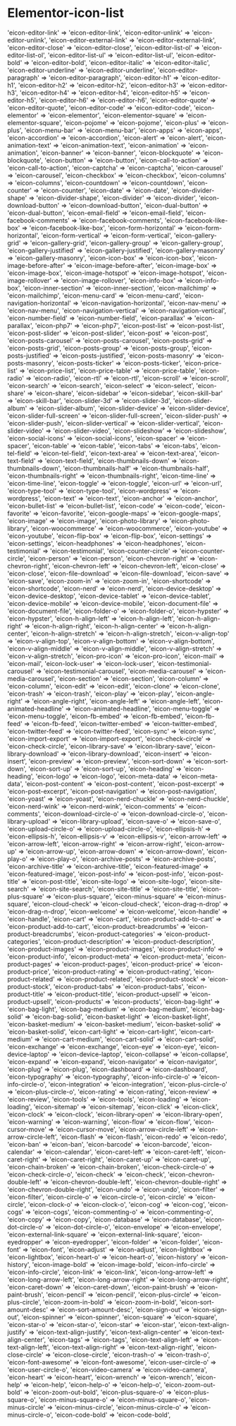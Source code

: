 # Elementor-icon-list

'eicon-editor-link' => 'eicon-editor-link',
'eicon-editor-unlink' => 'eicon-editor-unlink',
'eicon-editor-external-link' => 'eicon-editor-external-link',
'eicon-editor-close' => 'eicon-editor-close',
'eicon-editor-list-ol' => 'eicon-editor-list-ol',
'eicon-editor-list-ul' => 'eicon-editor-list-ul',
'eicon-editor-bold' => 'eicon-editor-bold',
'eicon-editor-italic' => 'eicon-editor-italic',
'eicon-editor-underline' => 'eicon-editor-underline',
'eicon-editor-paragraph' => 'eicon-editor-paragraph',
'eicon-editor-h1' => 'eicon-editor-h1',
'eicon-editor-h2' => 'eicon-editor-h2',
'eicon-editor-h3' => 'eicon-editor-h3',
'eicon-editor-h4' => 'eicon-editor-h4',
'eicon-editor-h5' => 'eicon-editor-h5',
'eicon-editor-h6' => 'eicon-editor-h6',
'eicon-editor-quote' => 'eicon-editor-quote',
'eicon-editor-code' => 'eicon-editor-code',
'eicon-elementor' => 'eicon-elementor',
'eicon-elementor-square' => 'eicon-elementor-square',
'eicon-pojome' => 'eicon-pojome',
'eicon-plus' => 'eicon-plus',
'eicon-menu-bar' => 'eicon-menu-bar',
'eicon-apps' => 'eicon-apps',
'eicon-accordion' => 'eicon-accordion',
'eicon-alert' => 'eicon-alert',
'eicon-animation-text' => 'eicon-animation-text',
'eicon-animation' => 'eicon-animation',
'eicon-banner' => 'eicon-banner',
'eicon-blockquote' => 'eicon-blockquote',
'eicon-button' => 'eicon-button',
'eicon-call-to-action' => 'eicon-call-to-action',
'eicon-captcha' => 'eicon-captcha',
'eicon-carousel' => 'eicon-carousel',
'eicon-checkbox' => 'eicon-checkbox',
'eicon-columns' => 'eicon-columns',
'eicon-countdown' => 'eicon-countdown',
'eicon-counter' => 'eicon-counter',
'eicon-date' => 'eicon-date',
'eicon-divider-shape' => 'eicon-divider-shape',
'eicon-divider' => 'eicon-divider',
'eicon-download-button' => 'eicon-download-button',
'eicon-dual-button' => 'eicon-dual-button',
'eicon-email-field' => 'eicon-email-field',
'eicon-facebook-comments' => 'eicon-facebook-comments',
'eicon-facebook-like-box' => 'eicon-facebook-like-box',
'eicon-form-horizontal' => 'eicon-form-horizontal',
'eicon-form-vertical' => 'eicon-form-vertical',
'eicon-gallery-grid' => 'eicon-gallery-grid',
'eicon-gallery-group' => 'eicon-gallery-group',
'eicon-gallery-justified' => 'eicon-gallery-justified',
'eicon-gallery-masonry' => 'eicon-gallery-masonry',
'eicon-icon-box' => 'eicon-icon-box',
'eicon-image-before-after' => 'eicon-image-before-after',
'eicon-image-box' => 'eicon-image-box',
'eicon-image-hotspot' => 'eicon-image-hotspot',
'eicon-image-rollover' => 'eicon-image-rollover',
'eicon-info-box' => 'eicon-info-box',
'eicon-inner-section' => 'eicon-inner-section',
'eicon-mailchimp' => 'eicon-mailchimp',
'eicon-menu-card' => 'eicon-menu-card',
'eicon-navigation-horizontal' => 'eicon-navigation-horizontal',
'eicon-nav-menu' => 'eicon-nav-menu',
'eicon-navigation-vertical' => 'eicon-navigation-vertical',
'eicon-number-field' => 'eicon-number-field',
'eicon-parallax' => 'eicon-parallax',
'eicon-php7' => 'eicon-php7',
'eicon-post-list' => 'eicon-post-list',
'eicon-post-slider' => 'eicon-post-slider',
'eicon-post' => 'eicon-post',
'eicon-posts-carousel' => 'eicon-posts-carousel',
'eicon-posts-grid' => 'eicon-posts-grid',
'eicon-posts-group' => 'eicon-posts-group',
'eicon-posts-justified' => 'eicon-posts-justified',
'eicon-posts-masonry' => 'eicon-posts-masonry',
'eicon-posts-ticker' => 'eicon-posts-ticker',
'eicon-price-list' => 'eicon-price-list',
'eicon-price-table' => 'eicon-price-table',
'eicon-radio' => 'eicon-radio',
'eicon-rtl' => 'eicon-rtl',
'eicon-scroll' => 'eicon-scroll',
'eicon-search' => 'eicon-search',
'eicon-select' => 'eicon-select',
'eicon-share' => 'eicon-share',
'eicon-sidebar' => 'eicon-sidebar',
'eicon-skill-bar' => 'eicon-skill-bar',
'eicon-slider-3d' => 'eicon-slider-3d',
'eicon-slider-album' => 'eicon-slider-album',
'eicon-slider-device' => 'eicon-slider-device',
'eicon-slider-full-screen' => 'eicon-slider-full-screen',
'eicon-slider-push' => 'eicon-slider-push',
'eicon-slider-vertical' => 'eicon-slider-vertical',
'eicon-slider-video' => 'eicon-slider-video',
'eicon-slideshow' => 'eicon-slideshow',
'eicon-social-icons' => 'eicon-social-icons',
'eicon-spacer' => 'eicon-spacer',
'eicon-table' => 'eicon-table',
'eicon-tabs' => 'eicon-tabs',
'eicon-tel-field' => 'eicon-tel-field',
'eicon-text-area' => 'eicon-text-area',
'eicon-text-field' => 'eicon-text-field',
'eicon-thumbnails-down' => 'eicon-thumbnails-down',
'eicon-thumbnails-half' => 'eicon-thumbnails-half',
'eicon-thumbnails-right' => 'eicon-thumbnails-right',
'eicon-time-line' => 'eicon-time-line',
'eicon-toggle' => 'eicon-toggle',
'eicon-url' => 'eicon-url',
'eicon-type-tool' => 'eicon-type-tool',
'eicon-wordpress' => 'eicon-wordpress',
'eicon-text' => 'eicon-text',
'eicon-anchor' => 'eicon-anchor',
'eicon-bullet-list' => 'eicon-bullet-list',
'eicon-code' => 'eicon-code',
'eicon-favorite' => 'eicon-favorite',
'eicon-google-maps' => 'eicon-google-maps',
'eicon-image' => 'eicon-image',
'eicon-photo-library' => 'eicon-photo-library',
'eicon-woocommerce' => 'eicon-woocommerce',
'eicon-youtube' => 'eicon-youtube',
'eicon-flip-box' => 'eicon-flip-box',
'eicon-settings' => 'eicon-settings',
'eicon-headphones' => 'eicon-headphones',
'eicon-testimonial' => 'eicon-testimonial',
'eicon-counter-circle' => 'eicon-counter-circle',
'eicon-person' => 'eicon-person',
'eicon-chevron-right' => 'eicon-chevron-right',
'eicon-chevron-left' => 'eicon-chevron-left',
'eicon-close' => 'eicon-close',
'eicon-file-download' => 'eicon-file-download',
'eicon-save' => 'eicon-save',
'eicon-zoom-in' => 'eicon-zoom-in',
'eicon-shortcode' => 'eicon-shortcode',
'eicon-nerd' => 'eicon-nerd',
'eicon-device-desktop' => 'eicon-device-desktop',
'eicon-device-tablet' => 'eicon-device-tablet',
'eicon-device-mobile' => 'eicon-device-mobile',
'eicon-document-file' => 'eicon-document-file',
'eicon-folder-o' => 'eicon-folder-o',
'eicon-hypster' => 'eicon-hypster',
'eicon-h-align-left' => 'eicon-h-align-left',
'eicon-h-align-right' => 'eicon-h-align-right',
'eicon-h-align-center' => 'eicon-h-align-center',
'eicon-h-align-stretch' => 'eicon-h-align-stretch',
'eicon-v-align-top' => 'eicon-v-align-top',
'eicon-v-align-bottom' => 'eicon-v-align-bottom',
'eicon-v-align-middle' => 'eicon-v-align-middle',
'eicon-v-align-stretch' => 'eicon-v-align-stretch',
'eicon-pro-icon' => 'eicon-pro-icon',
'eicon-mail' => 'eicon-mail',
'eicon-lock-user' => 'eicon-lock-user',
'eicon-testimonial-carousel' => 'eicon-testimonial-carousel',
'eicon-media-carousel' => 'eicon-media-carousel',
'eicon-section' => 'eicon-section',
'eicon-column' => 'eicon-column',
'eicon-edit' => 'eicon-edit',
'eicon-clone' => 'eicon-clone',
'eicon-trash' => 'eicon-trash',
'eicon-play' => 'eicon-play',
'eicon-angle-right' => 'eicon-angle-right',
'eicon-angle-left' => 'eicon-angle-left',
'eicon-animated-headline' => 'eicon-animated-headline',
'eicon-menu-toggle' => 'eicon-menu-toggle',
'eicon-fb-embed' => 'eicon-fb-embed',
'eicon-fb-feed' => 'eicon-fb-feed',
'eicon-twitter-embed' => 'eicon-twitter-embed',
'eicon-twitter-feed' => 'eicon-twitter-feed',
'eicon-sync' => 'eicon-sync',
'eicon-import-export' => 'eicon-import-export',
'eicon-check-circle' => 'eicon-check-circle',
'eicon-library-save' => 'eicon-library-save',
'eicon-library-download' => 'eicon-library-download',
'eicon-insert' => 'eicon-insert',
'eicon-preview' => 'eicon-preview',
'eicon-sort-down' => 'eicon-sort-down',
'eicon-sort-up' => 'eicon-sort-up',
'eicon-heading' => 'eicon-heading',
'eicon-logo' => 'eicon-logo',
'eicon-meta-data' => 'eicon-meta-data',
'eicon-post-content' => 'eicon-post-content',
'eicon-post-excerpt' => 'eicon-post-excerpt',
'eicon-post-navigation' => 'eicon-post-navigation',
'eicon-yoast' => 'eicon-yoast',
'eicon-nerd-chuckle' => 'eicon-nerd-chuckle',
'eicon-nerd-wink' => 'eicon-nerd-wink',
'eicon-comments' => 'eicon-comments',
'eicon-download-circle-o' => 'eicon-download-circle-o',
'eicon-library-upload' => 'eicon-library-upload',
'eicon-save-o' => 'eicon-save-o',
'eicon-upload-circle-o' => 'eicon-upload-circle-o',
'eicon-ellipsis-h' => 'eicon-ellipsis-h',
'eicon-ellipsis-v' => 'eicon-ellipsis-v',
'eicon-arrow-left' => 'eicon-arrow-left',
'eicon-arrow-right' => 'eicon-arrow-right',
'eicon-arrow-up' => 'eicon-arrow-up',
'eicon-arrow-down' => 'eicon-arrow-down',
'eicon-play-o' => 'eicon-play-o',
'eicon-archive-posts' => 'eicon-archive-posts',
'eicon-archive-title' => 'eicon-archive-title',
'eicon-featured-image' => 'eicon-featured-image',
'eicon-post-info' => 'eicon-post-info',
'eicon-post-title' => 'eicon-post-title',
'eicon-site-logo' => 'eicon-site-logo',
'eicon-site-search' => 'eicon-site-search',
'eicon-site-title' => 'eicon-site-title',
'eicon-plus-square' => 'eicon-plus-square',
'eicon-minus-square' => 'eicon-minus-square',
'eicon-cloud-check' => 'eicon-cloud-check',
'eicon-drag-n-drop' => 'eicon-drag-n-drop',
'eicon-welcome' => 'eicon-welcome',
'eicon-handle' => 'eicon-handle',
'eicon-cart' => 'eicon-cart',
'eicon-product-add-to-cart' => 'eicon-product-add-to-cart',
'eicon-product-breadcrumbs' => 'eicon-product-breadcrumbs',
'eicon-product-categories' => 'eicon-product-categories',
'eicon-product-description' => 'eicon-product-description',
'eicon-product-images' => 'eicon-product-images',
'eicon-product-info' => 'eicon-product-info',
'eicon-product-meta' => 'eicon-product-meta',
'eicon-product-pages' => 'eicon-product-pages',
'eicon-product-price' => 'eicon-product-price',
'eicon-product-rating' => 'eicon-product-rating',
'eicon-product-related' => 'eicon-product-related',
'eicon-product-stock' => 'eicon-product-stock',
'eicon-product-tabs' => 'eicon-product-tabs',
'eicon-product-title' => 'eicon-product-title',
'eicon-product-upsell' => 'eicon-product-upsell',
'eicon-products' => 'eicon-products',
'eicon-bag-light' => 'eicon-bag-light',
'eicon-bag-medium' => 'eicon-bag-medium',
'eicon-bag-solid' => 'eicon-bag-solid',
'eicon-basket-light' => 'eicon-basket-light',
'eicon-basket-medium' => 'eicon-basket-medium',
'eicon-basket-solid' => 'eicon-basket-solid',
'eicon-cart-light' => 'eicon-cart-light',
'eicon-cart-medium' => 'eicon-cart-medium',
'eicon-cart-solid' => 'eicon-cart-solid',
'eicon-exchange' => 'eicon-exchange',
'eicon-eye' => 'eicon-eye',
'eicon-device-laptop' => 'eicon-device-laptop',
'eicon-collapse' => 'eicon-collapse',
'eicon-expand' => 'eicon-expand',
'eicon-navigator' => 'eicon-navigator',
'eicon-plug' => 'eicon-plug',
'eicon-dashboard' => 'eicon-dashboard',
'eicon-typography' => 'eicon-typography',
'eicon-info-circle-o' => 'eicon-info-circle-o',
'eicon-integration' => 'eicon-integration',
'eicon-plus-circle-o' => 'eicon-plus-circle-o',
'eicon-rating' => 'eicon-rating',
'eicon-review' => 'eicon-review',
'eicon-tools' => 'eicon-tools',
'eicon-loading' => 'eicon-loading',
'eicon-sitemap' => 'eicon-sitemap',
'eicon-click' => 'eicon-click',
'eicon-clock' => 'eicon-clock',
'eicon-library-open' => 'eicon-library-open',
'eicon-warning' => 'eicon-warning',
'eicon-flow' => 'eicon-flow',
'eicon-cursor-move' => 'eicon-cursor-move',
'eicon-arrow-circle-left' => 'eicon-arrow-circle-left',
'eicon-flash' => 'eicon-flash',
'eicon-redo' => 'eicon-redo',
'eicon-ban' => 'eicon-ban',
'eicon-barcode' => 'eicon-barcode',
'eicon-calendar' => 'eicon-calendar',
'eicon-caret-left' => 'eicon-caret-left',
'eicon-caret-right' => 'eicon-caret-right',
'eicon-caret-up' => 'eicon-caret-up',
'eicon-chain-broken' => 'eicon-chain-broken',
'eicon-check-circle-o' => 'eicon-check-circle-o',
'eicon-check' => 'eicon-check',
'eicon-chevron-double-left' => 'eicon-chevron-double-left',
'eicon-chevron-double-right' => 'eicon-chevron-double-right',
'eicon-undo' => 'eicon-undo',
'eicon-filter' => 'eicon-filter',
'eicon-circle-o' => 'eicon-circle-o',
'eicon-circle' => 'eicon-circle',
'eicon-clock-o' => 'eicon-clock-o',
'eicon-cog' => 'eicon-cog',
'eicon-cogs' => 'eicon-cogs',
'eicon-commenting-o' => 'eicon-commenting-o',
'eicon-copy' => 'eicon-copy',
'eicon-database' => 'eicon-database',
'eicon-dot-circle-o' => 'eicon-dot-circle-o',
'eicon-envelope' => 'eicon-envelope',
'eicon-external-link-square' => 'eicon-external-link-square',
'eicon-eyedropper' => 'eicon-eyedropper',
'eicon-folder' => 'eicon-folder',
'eicon-font' => 'eicon-font',
'eicon-adjust' => 'eicon-adjust',
'eicon-lightbox' => 'eicon-lightbox',
'eicon-heart-o' => 'eicon-heart-o',
'eicon-history' => 'eicon-history',
'eicon-image-bold' => 'eicon-image-bold',
'eicon-info-circle' => 'eicon-info-circle',
'eicon-link' => 'eicon-link',
'eicon-long-arrow-left' => 'eicon-long-arrow-left',
'eicon-long-arrow-right' => 'eicon-long-arrow-right',
'eicon-caret-down' => 'eicon-caret-down',
'eicon-paint-brush' => 'eicon-paint-brush',
'eicon-pencil' => 'eicon-pencil',
'eicon-plus-circle' => 'eicon-plus-circle',
'eicon-zoom-in-bold' => 'eicon-zoom-in-bold',
'eicon-sort-amount-desc' => 'eicon-sort-amount-desc',
'eicon-sign-out' => 'eicon-sign-out',
'eicon-spinner' => 'eicon-spinner',
'eicon-square' => 'eicon-square',
'eicon-star-o' => 'eicon-star-o',
'eicon-star' => 'eicon-star',
'eicon-text-align-justify' => 'eicon-text-align-justify',
'eicon-text-align-center' => 'eicon-text-align-center',
'eicon-tags' => 'eicon-tags',
'eicon-text-align-left' => 'eicon-text-align-left',
'eicon-text-align-right' => 'eicon-text-align-right',
'eicon-close-circle' => 'eicon-close-circle',
'eicon-trash-o' => 'eicon-trash-o',
'eicon-font-awesome' => 'eicon-font-awesome',
'eicon-user-circle-o' => 'eicon-user-circle-o',
'eicon-video-camera' => 'eicon-video-camera',
'eicon-heart' => 'eicon-heart',
'eicon-wrench' => 'eicon-wrench',
'eicon-help' => 'eicon-help',
'eicon-help-o' => 'eicon-help-o',
'eicon-zoom-out-bold' => 'eicon-zoom-out-bold',
'eicon-plus-square-o' => 'eicon-plus-square-o',
'eicon-minus-square-o' => 'eicon-minus-square-o',
'eicon-minus-circle' => 'eicon-minus-circle',
'eicon-minus-circle-o' => 'eicon-minus-circle-o',
'eicon-code-bold' => 'eicon-code-bold',			
